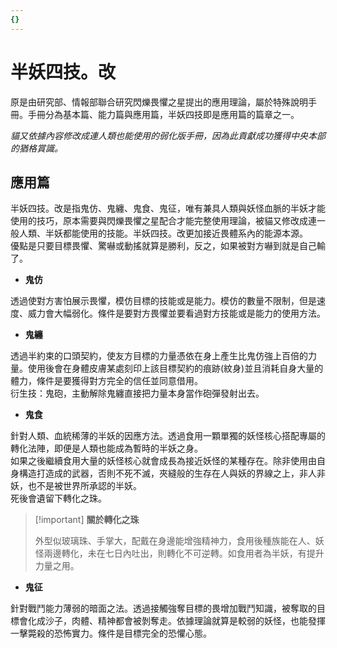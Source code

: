 ```yaml
---
{}
---
```

# 半妖四技。改

原是由研究部、情報部聯合研究閃爍畏懼之星提出的應用理論，屬於特殊說明手冊。手冊分為基本篇、能力篇與應用篇，半妖四技即是應用篇的篇章之一。

_貓又依據內容修改成連人類也能使用的弱化版手冊，因為此貢獻成功獲得中央本部的猶格賞識。_

## 應用篇

半妖四技。改是指鬼仿、鬼纏、鬼食、鬼征，唯有兼具人類與妖怪血脈的半妖才能使用的技巧，原本需要與閃爍畏懼之星配合才能完整使用理論，被貓又修改成連一般人類、半妖都能使用的技能。半妖四技。改更加接近畏體系內的能源本源。  
優點是只要目標畏懼、驚嚇或動搖就算是勝利，反之，如果被對方嚇到就是自己輸了。  

- **鬼仿**

透過使對方害怕展示畏懼，模仿目標的技能或是能力。模仿的數量不限制，但是速度、威力會大幅弱化。條件是要對方畏懼並要看過對方技能或是能力的使用方法。

- **鬼纏**

透過半約束的口頭契約，使友方目標的力量憑依在身上產生比鬼仿強上百倍的力量。使用後會在身體皮膚某處刻印上該目標契約的痕跡(紋身)並且消耗自身大量的體力，條件是要獲得對方完全的信任並同意借用。  
衍生技：鬼砲，主動解除鬼纏直接把力量本身當作砲彈發射出去。  

- **鬼食**

針對人類、血統稀薄的半妖的因應方法。透過食用一顆單獨的妖怪核心搭配專屬的轉化法陣，即便是人類也能成為暫時的半妖之身。  
如果之後繼續食用大量的妖怪核心就會成長為接近妖怪的某種存在。除非使用由自身構造打造成的武器，否則不死不滅，夾縫般的生存在人與妖的界線之上，非人非妖，也不是被世界所承認的半妖。  
死後會遺留下轉化之珠。  

> [!important] **關於轉化之珠**
> 
>   
>   
> 外型似玻璃珠、手掌大，配戴在身邊能增強精神力，食用後種族能在人、妖怪兩邊轉化，未在七日內吐出，則轉化不可逆轉。如食用者為半妖，有提升力量之用。

- **鬼征**

針對戰鬥能力薄弱的暗面之法。透過接觸強奪目標的畏增加戰鬥知識，被奪取的目標會化成沙子，肉體、精神都會被剝奪走。依據理論就算是較弱的妖怪，也能發揮一擊斃殺的恐怖實力。條件是目標完全的恐懼心態。